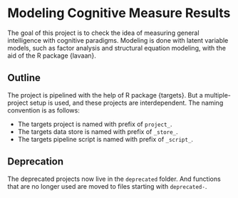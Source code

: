 # Modeling Cognitive Measure Results

The goal of this project is to check the idea of measuring general intelligence with cognitive paradigms. Modeling is done with latent variable models, such as factor analysis and structural equation modeling, with the aid of the R package {lavaan}.

## Outline

The project is pipelined with the help of R package {targets}. But a multiple-project setup is used, and these projects are interdependent. The naming convention is as follows:

* The targets project is named with prefix of `project_`.
* The targets data store is named with prefix of `_store_`.
* The targets pipeline script is named with prefix of `_script_`.

## Deprecation

The deprecated projects now live in the `deprecated` folder. And functions that are no longer used are moved to files starting with `deprecated-`.
